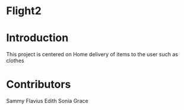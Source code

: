 # Flight2
# Introduction
This project is centered on Home delivery of items to the user such as clothes

# Contributors
Sammy Flavius Edith Sonia Grace 
